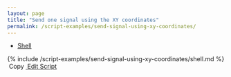 ```yaml
---
layout: page
title: "Send one signal using the XY coordinates"
permalink: /script-examples/send-signal-using-xy-coordinates/
---
```


<!-- Nav tabs -->
<ul class="nav nav-tabs code-nav-tabs" role="tablist">
  <li class="nav-item">
    <a class="nav-link active shell-language" id="send-signal-using-xy-shell-tab" data-toggle="tab" href="#send-signal-using-xy-shell" role="tab" aria-controls="send-signal-using-xy-shell" aria-selected="false">Shell</a>
  </li>
</ul>

<!-- Tab panes -->
<div class="tab-content">
<!-- Shell code -->
<div class="code active tab-pane" id="send-signal-using-xy-shell" role="tabpanel" aria-labelledby="send-signal-using-xy-shell-tab" markdown="1">
{% include /script-examples/send-signal-using-xy-coordinates/shell.md %}
<!-- copy button -->
<a class="btn btn-sm copy-action" data-toggle="tooltip" data-placement="top" title="copy"  onclick="copyToClipBoard('send-signal-using-xy-shell')"><i class="fa fa-copy"></i>&nbsp;Copy</a>
<!-- edit button -->
<a class="btn btn-sm edit-action"  href="https://github.com/DasKeyboard/Daskeyboard.io/blob/master/_includes/script-examples/send-signal-using-xy-coordinates/shell.md"><i class="fa fa-pencil"></i>&nbsp;Edit Script</a>
</div>

</div>

